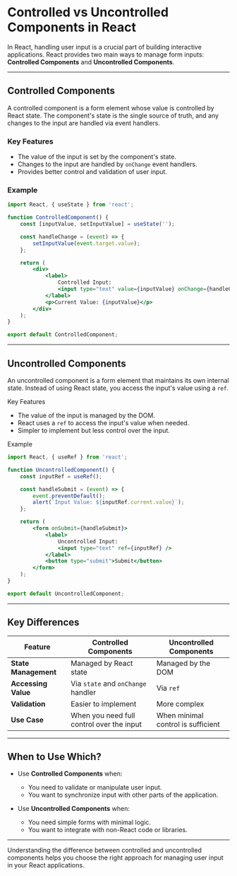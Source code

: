 # Controlled vs Uncontrolled Components in React

In React, handling user input is a crucial part of building interactive applications. React provides two main ways to manage form inputs: **Controlled Components** and **Uncontrolled Components**.

---

## Controlled Components

A controlled component is a form element whose value is controlled by React state. The component's state is the single source of truth, and any changes to the input are handled via event handlers.

### Key Features

- The value of the input is set by the component's state.
- Changes to the input are handled by `onChange` event handlers.
- Provides better control and validation of user input.

### Example

```jsx
import React, { useState } from 'react';

function ControlledComponent() {
    const [inputValue, setInputValue] = useState('');

    const handleChange = (event) => {
        setInputValue(event.target.value);
    };

    return (
        <div>
            <label>
                Controlled Input:
                <input type="text" value={inputValue} onChange={handleChange} />
            </label>
            <p>Current Value: {inputValue}</p>
        </div>
    );
}

export default ControlledComponent;
```

---

## Uncontrolled Components

An uncontrolled component is a form element that maintains its own internal state. Instead of using React state, you access the input's value using a `ref`.

Key Features

- The value of the input is managed by the DOM.
- React uses a `ref` to access the input's value when needed.
- Simpler to implement but less control over the input.

Example

```jsx
import React, { useRef } from 'react';

function UncontrolledComponent() {
    const inputRef = useRef();

    const handleSubmit = (event) => {
        event.preventDefault();
        alert(`Input Value: ${inputRef.current.value}`);
    };

    return (
        <form onSubmit={handleSubmit}>
            <label>
                Uncontrolled Input:
                <input type="text" ref={inputRef} />
            </label>
            <button type="submit">Submit</button>
        </form>
    );
}

export default UncontrolledComponent;
```

---

## Key Differences

| Feature                  | Controlled Components                     | Uncontrolled Components               |
|--------------------------|-------------------------------------------|---------------------------------------|
| **State Management**     | Managed by React state                   | Managed by the DOM                    |
| **Accessing Value**      | Via `state` and `onChange` handler        | Via `ref`                             |
| **Validation**           | Easier to implement                      | More complex                          |
| **Use Case**             | When you need full control over the input | When minimal control is sufficient    |

---

## When to Use Which?

- Use **Controlled Components** when:
  - You need to validate or manipulate user input.
  - You want to synchronize input with other parts of the application.

- Use **Uncontrolled Components** when:
  - You need simple forms with minimal logic.
  - You want to integrate with non-React code or libraries.

---

Understanding the difference between controlled and uncontrolled components helps you choose the right approach for managing user input in your React applications.
